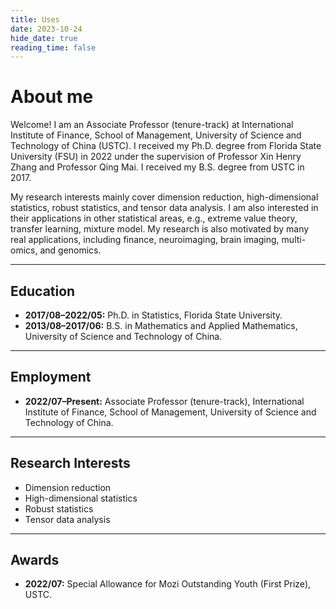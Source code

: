 ```yaml
---
title: Uses
date: 2023-10-24
hide_date: true
reading_time: false
---
```


# About me

Welcome! I am an Associate Professor (tenure-track) at International Institute of Finance, School of Management, University of Science and Technology of China (USTC). I received my Ph.D. degree from Florida State University (FSU) in 2022 under the supervision of Professor Xin Henry Zhang and Professor Qing Mai. I received my B.S. degree from USTC in 2017.

My research interests mainly cover dimension reduction, high-dimensional statistics, robust statistics, and tensor data analysis. I am also interested in their applications in other statistical areas, e.g., extreme value theory, transfer learning, mixture model. My research is also motivated by many real applications, including finance, neuroimaging, brain imaging, multi-omics, and genomics.

---

## Education

- **2017/08–2022/05:** Ph.D. in Statistics, Florida State University.
- **2013/08–2017/06:** B.S. in Mathematics and Applied Mathematics, University of Science and Technology of China.

---

## Employment

- **2022/07–Present:** Associate Professor (tenure-track), International Institute of Finance, School of Management, University of Science and Technology of China.

---

## Research Interests

- Dimension reduction
- High-dimensional statistics
- Robust statistics
- Tensor data analysis

---

## Awards

- **2022/07:** Special Allowance for Mozi Outstanding Youth (First Prize), USTC.
